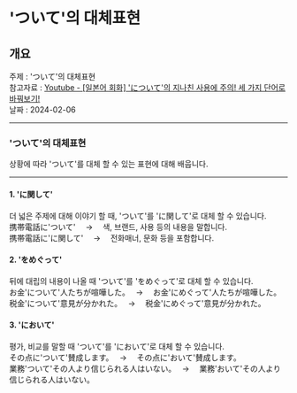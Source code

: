 # 'ついて'의 대체표현

## 개요

주제 : 'ついて'의 대체표현<br>
참고자료 : [Youtube - [일본어 회화] 'について'의 지나친 사용에 주의! 세 가지 단어로 바꿔보기!](https://youtu.be/oB5wsah2lNA?si=BW4pltCodsBHZrfo)<br>
날짜 : 2024-02-06<br>

---

### 'ついて'의 대체표현

상황에 따라 'ついて'를 대체 할 수 있는 표현에 대해 배웁니다.<br>

---

#### 1. 'に関して'

더 넓은 주제에 대해 이야기 할 때, 'ついて'를 'に関して'로 대체 할 수 있습니다.<br>
携帯電話に'ついて'　 → 　색, 브랜드, 사용 등의 내용을 말합니다.<br>
携帯電話に'に関して'　 → 　전화매너, 문화 등을 포함합니다.<br>

#### 2. 'をめぐって'

뒤에 대립의 내용이 나올 때 'ついて'를 'をめぐって'로 대체 할 수 있습니다.<br>
お金'について'人たちが喧嘩した。　 → 　お金'にめぐって'人たちが喧嘩した。<br>
税金'について'意見が分かれた。　 → 　税金'にめぐって'意見が分かれた。<br>

#### 3. 'において'

평가, 비교를 말할 때 'ついて'를 'において'로 대체 할 수 있습니다.<br>
その点に'ついて'賛成します。　 → 　その点に'おいて'賛成します。<br>
業務'ついて'その人より信じられる人はいない。　 → 　業務'おいて'その人より信じられる人はいない。<br>
